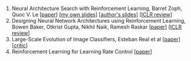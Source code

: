 1. Neural Architecture Search with Reinforcement Learning, Barret Zoph, Quoc V. Le [[paper](https://arxiv.org/1578)] [[my own slides](http://bit.ly/170525JC)] [[author's slides](http://rll.berkeley.edu/deeprlcourse/docs/quoc_barret.pdf)] [[ICLR review](https://openreview.net/forum?id=r1Ue8Hcxg&noteId=r1Ue8Hcxg)]
2. Designing Neural Network Architectures using Reinforcement Learning, Bowen Baker, Otkrist Gupta, Nikhil Naik, Ramesh Raskar [[paper](https://arxiv.org/abs/1611.02167)] [[ICLR review](https://openreview.net/forum?id=S1c2cvqee&noteId=S1c2cvqee)]
3. Large-Scale Evolution of Image Classifiers, Esteban Real et al [[paper](https://arxiv.org/abs/1703.01041)] [[critic](https://twitter.com/alexjc/status/838785549443993600)] 
4. Reinforcement Learning for Learning Rate Control [[paper](https://arxiv.org/pdf/1705.11159.pdf)]
